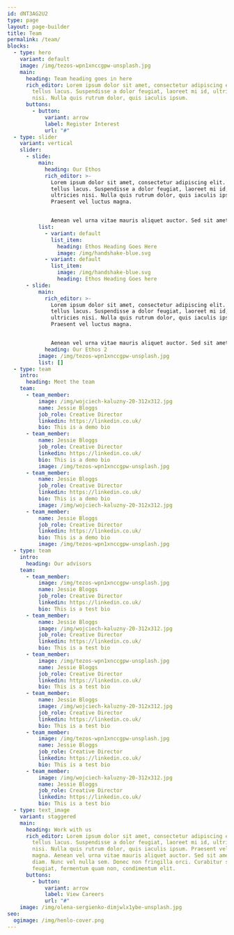 ```yaml
---
id: dNT3AG2U2
type: page
layout: page-builder
title: Team
permalink: /team/
blocks:
  - type: hero
    variant: default
    image: /img/tezos-wpn1xnccgpw-unsplash.jpg
    main:
      heading: Team heading goes in here
      rich_editor: Lorem ipsum dolor sit amet, consectetur adipiscing elit. Sed vitae
        tellus lacus. Suspendisse a dolor feugiat, laoreet mi id, ultricies
        nisi. Nulla quis rutrum dolor, quis iaculis ipsum.
      buttons:
        - button:
            variant: arrow
            label: Register Interest
            url: "#"
  - type: slider
    variant: vertical
    slider:
      - slide:
          main:
            heading: Our Ethos
            rich_editor: >-
              Lorem ipsum dolor sit amet, consectetur adipiscing elit. Sed vitae
              tellus lacus. Suspendisse a dolor feugiat, laoreet mi id,
              ultricies nisi. Nulla quis rutrum dolor, quis iaculis ipsum.
              Praesent vel luctus magna. 


              Aenean vel urna vitae mauris aliquet auctor. Sed sit amet dolor diam. Nunc vel nulla sem. Donec non fringilla orci. Curabitur sed orci feugiat, fermentum quam non, condimentum elit.
          list:
            - variant: default
              list_item:
                heading: Ethos Heading Goes Here
                image: /img/handshake-blue.svg
            - variant: default
              list_item:
                image: /img/handshake-blue.svg
                heading: Ethos Heading Goes here
      - slide:
          main:
            rich_editor: >-
              Lorem ipsum dolor sit amet, consectetur adipiscing elit. Sed vitae
              tellus lacus. Suspendisse a dolor feugiat, laoreet mi id,
              ultricies nisi. Nulla quis rutrum dolor, quis iaculis ipsum.
              Praesent vel luctus magna. 


              Aenean vel urna vitae mauris aliquet auctor. Sed sit amet dolor diam. Nunc vel nulla sem. Donec non fringilla orci. Curabitur sed orci feugiat, fermentum quam non, condimentum elit.
            heading: Our Ethos 2
          image: /img/tezos-wpn1xnccgpw-unsplash.jpg
          list: []
  - type: team
    intro:
      heading: Meet the team
    team:
      - team_member:
          image: /img/wojciech-kaluzny-20-312x312.jpg
          name: Jessie Bloggs
          job_role: Creative Director
          linkedin: https://linkedin.co.uk/
          bio: T﻿his is a demo bio
      - team_member:
          name: Jessie Bloggs
          job_role: Creative Director
          linkedin: https://linkedin.co.uk/
          bio: T﻿his is a demo bio
          image: /img/tezos-wpn1xnccgpw-unsplash.jpg
      - team_member:
          name: Jessie Bloggs
          job_role: Creative Director
          linkedin: https://linkedin.co.uk/
          bio: T﻿his is a demo bio
          image: /img/wojciech-kaluzny-20-312x312.jpg
      - team_member:
          name: Jessie Bloggs
          job_role: Creative Director
          linkedin: https://linkedin.co.uk/
          bio: T﻿his is a demo bio
          image: /img/tezos-wpn1xnccgpw-unsplash.jpg
  - type: team
    intro:
      heading: Our advisors
    team:
      - team_member:
          image: /img/tezos-wpn1xnccgpw-unsplash.jpg
          name: Jessie Bloggs
          job_role: Creative Director
          linkedin: https://linkedin.co.uk/
          bio: T﻿his is a test bio
      - team_member:
          name: Jessie Bloggs
          image: /img/wojciech-kaluzny-20-312x312.jpg
          job_role: Creative Director
          linkedin: https://linkedin.co.uk/
          bio: T﻿his is a test bio
      - team_member:
          image: /img/tezos-wpn1xnccgpw-unsplash.jpg
          name: Jessie Bloggs
          job_role: Creative Director
          linkedin: https://linkedin.co.uk/
          bio: T﻿his is a test bio
      - team_member:
          name: Jessie Bloggs
          image: /img/wojciech-kaluzny-20-312x312.jpg
          job_role: Creative Director
          linkedin: https://linkedin.co.uk/
          bio: T﻿his is a test bio
      - team_member:
          image: /img/tezos-wpn1xnccgpw-unsplash.jpg
          name: Jessie Bloggs
          job_role: Creative Director
          linkedin: https://linkedin.co.uk/
          bio: T﻿his is a test bio
      - team_member:
          image: /img/wojciech-kaluzny-20-312x312.jpg
          name: Jessie Bloggs
          job_role: Creative Director
          linkedin: https://linkedin.co.uk/
          bio: T﻿his is a test bio
  - type: text_image
    variant: staggered
    main:
      heading: Work with us
      rich_editor: Lorem ipsum dolor sit amet, consectetur adipiscing elit. Sed vitae
        tellus lacus. Suspendisse a dolor feugiat, laoreet mi id, ultricies
        nisi. Nulla quis rutrum dolor, quis iaculis ipsum. Praesent vel luctus
        magna. Aenean vel urna vitae mauris aliquet auctor. Sed sit amet dolor
        diam. Nunc vel nulla sem. Donec non fringilla orci. Curabitur sed orci
        feugiat, fermentum quam non, condimentum elit.
      buttons:
        - button:
            variant: arrow
            label: View Careers
            url: "#"
    image: /img/olena-sergienko-dimjwlx1ybe-unsplash.jpg
seo:
  ogimage: /img/henlo-cover.png
---
```

